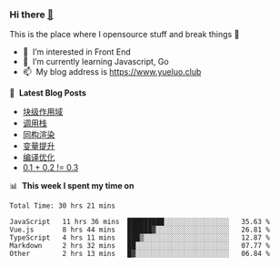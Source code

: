 ### Hi there <a href="https://www.yueluo.club/"> 👋 </a>
This is the place where I opensource stuff and break things :rofl:

- 👀 &nbsp;I’m interested in Front End
- 🌱 &nbsp;I’m currently learning Javascript, Go
- 📫 &nbsp;My blog address is https://www.yueluo.club

📕 &nbsp;**Latest Blog Posts**

<!-- BLOG-POST-LIST:START -->
- [块级作用域](https://www.yueluo.club/detail?articleId=62d562b4397c3e0980cd3e9c)
- [调用栈](https://www.yueluo.club/detail?articleId=62d42236397c3e0980cd378b)
- [同构渲染](https://www.yueluo.club/detail?articleId=62d37c13397c3e0980cd321f)
- [变量提升](https://www.yueluo.club/detail?articleId=62d1631f397c3e0980cd25dd)
- [编译优化](https://www.yueluo.club/detail?articleId=62d0ab22397c3e0980cd2090)
- [0.1 + 0.2 != 0.3](https://www.yueluo.club/detail?articleId=62cffdbe397c3e0980cd1cd6)
<!-- BLOG-POST-LIST:END -->

📊 &nbsp;**This week I spent my time on**

<!--START_SECTION:waka-->

```text
Total Time: 30 hrs 21 mins

JavaScript   11 hrs 36 mins  █████████░░░░░░░░░░░░░░░░   35.63 %
Vue.js       8 hrs 44 mins   ██████▓░░░░░░░░░░░░░░░░░░   26.81 %
TypeScript   4 hrs 11 mins   ███▒░░░░░░░░░░░░░░░░░░░░░   12.87 %
Markdown     2 hrs 32 mins   ██░░░░░░░░░░░░░░░░░░░░░░░   07.77 %
Other        2 hrs 13 mins   █▓░░░░░░░░░░░░░░░░░░░░░░░   06.84 %
```

<!--END_SECTION:waka-->